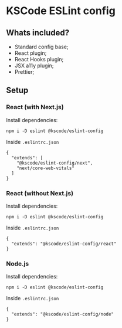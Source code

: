 # KSCode ESLint config

## Whats included?

- Standard config base;
- React plugin;
- React Hooks plugin;
- JSX a11y plugin;
- Prettier;

## Setup

### React (with Next.js)

Install dependencies:
```
npm i -D eslint @kscode/eslint-config
```
Inside `.eslintrc.json`
```
{
  "extends": [
    "@kscode/eslint-config/next", 
    "next/core-web-vitals"
  ]
}
```

### React (without Next.js)

Install dependencies:
```
npm i -D eslint @kscode/eslint-config
```
Inside `.eslintrc.json`
```
{
  "extends": "@kscode/eslint-config/react"
}
```

### Node.js

Install dependencies:
```
npm i -D eslint @kscode/eslint-config
```
Inside `.eslintrc.json`
```
{
  "extends": "@kscode/eslint-config/node"
}
```